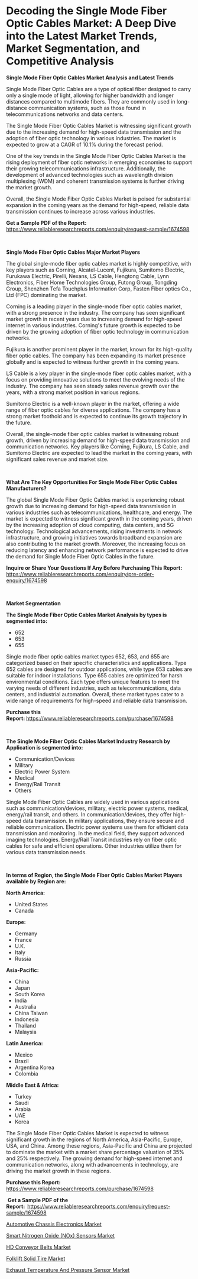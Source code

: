 <p><h1>Decoding the Single Mode Fiber Optic Cables Market: A Deep Dive into the Latest Market Trends, Market Segmentation, and Competitive Analysis</h1></p><p><strong>Single Mode Fiber Optic Cables Market Analysis and Latest Trends</strong></p>
<p><p>Single Mode Fiber Optic Cables are a type of optical fiber designed to carry only a single mode of light, allowing for higher bandwidth and longer distances compared to multimode fibers. They are commonly used in long-distance communication systems, such as those found in telecommunications networks and data centers.</p><p>The Single Mode Fiber Optic Cables Market is witnessing significant growth due to the increasing demand for high-speed data transmission and the adoption of fiber optic technology in various industries. The market is expected to grow at a CAGR of 10.1% during the forecast period.</p><p>One of the key trends in the Single Mode Fiber Optic Cables Market is the rising deployment of fiber optic networks in emerging economies to support their growing telecommunications infrastructure. Additionally, the development of advanced technologies such as wavelength division multiplexing (WDM) and coherent transmission systems is further driving the market growth.</p><p>Overall, the Single Mode Fiber Optic Cables Market is poised for substantial expansion in the coming years as the demand for high-speed, reliable data transmission continues to increase across various industries.</p></p>
<p><strong>Get a Sample PDF of the Report:&nbsp;</strong> <a href="https://www.reliableresearchreports.com/enquiry/request-sample/1674598">https://www.reliableresearchreports.com/enquiry/request-sample/1674598</a></p>
<p>&nbsp;</p>
<p><strong>Single Mode Fiber Optic Cables Major Market Players</strong></p>
<p><p>The global single-mode fiber optic cables market is highly competitive, with key players such as Corning, Alcatel-Lucent, Fujikura, Sumitomo Electric, Furukawa Electric, Pirelli, Nexans, LS Cable, Hengtong Cable, Lynn Electronics, Fiber Home Technologies Group, Futong Group, Tongding Group, Shenzhen Tefa Touchplus Information Corp, Fasten Fiber optics Co., Ltd (FPC) dominating the market.</p><p>Corning is a leading player in the single-mode fiber optic cables market, with a strong presence in the industry. The company has seen significant market growth in recent years due to increasing demand for high-speed internet in various industries. Corning's future growth is expected to be driven by the growing adoption of fiber optic technology in communication networks.</p><p>Fujikura is another prominent player in the market, known for its high-quality fiber optic cables. The company has been expanding its market presence globally and is expected to witness further growth in the coming years.</p><p>LS Cable is a key player in the single-mode fiber optic cables market, with a focus on providing innovative solutions to meet the evolving needs of the industry. The company has seen steady sales revenue growth over the years, with a strong market position in various regions.</p><p>Sumitomo Electric is a well-known player in the market, offering a wide range of fiber optic cables for diverse applications. The company has a strong market foothold and is expected to continue its growth trajectory in the future.</p><p>Overall, the single-mode fiber optic cables market is witnessing robust growth, driven by increasing demand for high-speed data transmission and communication networks. Key players like Corning, Fujikura, LS Cable, and Sumitomo Electric are expected to lead the market in the coming years, with significant sales revenue and market size.</p></p>
<p>&nbsp;</p>
<p><strong>What Are The Key Opportunities For Single Mode Fiber Optic Cables Manufacturers?</strong></p>
<p><p>The global Single Mode Fiber Optic Cables market is experiencing robust growth due to increasing demand for high-speed data transmission in various industries such as telecommunications, healthcare, and energy. The market is expected to witness significant growth in the coming years, driven by the increasing adoption of cloud computing, data centers, and 5G technology. Technological advancements, rising investments in network infrastructure, and growing initiatives towards broadband expansion are also contributing to the market growth. Moreover, the increasing focus on reducing latency and enhancing network performance is expected to drive the demand for Single Mode Fiber Optic Cables in the future.</p></p>
<p><strong>Inquire or Share Your Questions If Any Before Purchasing This Report:</strong> <a href="https://www.reliableresearchreports.com/enquiry/pre-order-enquiry/1674598">https://www.reliableresearchreports.com/enquiry/pre-order-enquiry/1674598</a></p>
<p>&nbsp;</p>
<p><strong>Market Segmentation</strong></p>
<p><strong>The Single Mode Fiber Optic Cables Market Analysis by types is segmented into:</strong></p>
<p><ul><li>652</li><li>653</li><li>655</li></ul></p>
<p><p>Single mode fiber optic cables market types 652, 653, and 655 are categorized based on their specific characteristics and applications. Type 652 cables are designed for outdoor applications, while type 653 cables are suitable for indoor installations. Type 655 cables are optimized for harsh environmental conditions. Each type offers unique features to meet the varying needs of different industries, such as telecommunications, data centers, and industrial automation. Overall, these market types cater to a wide range of requirements for high-speed and reliable data transmission.</p></p>
<p><strong>Purchase this Report:&nbsp;</strong><a href="https://www.reliableresearchreports.com/purchase/1674598">https://www.reliableresearchreports.com/purchase/1674598</a></p>
<p>&nbsp;</p>
<p><strong>The Single Mode Fiber Optic Cables Market Industry Research by Application is segmented into:</strong></p>
<p><ul><li>Communication/Devices</li><li>Military</li><li>Electric Power System</li><li>Medical</li><li>Energy/Rail Transit</li><li>Others</li></ul></p>
<p><p>Single Mode Fiber Optic Cables are widely used in various applications such as communication/devices, military, electric power systems, medical, energy/rail transit, and others. In communication/devices, they offer high-speed data transmission. In military applications, they ensure secure and reliable communication. Electric power systems use them for efficient data transmission and monitoring. In the medical field, they support advanced imaging technologies. Energy/Rail Transit industries rely on fiber optic cables for safe and efficient operations. Other industries utilize them for various data transmission needs.</p></p>
<p>&nbsp;</p>
<p><strong>In terms of Region, the Single Mode Fiber Optic Cables Market Players available by Region are:</strong></p>
<p>
    <p> <strong> North America: </strong>
        <ul>
            <li>United States</li>
            <li>Canada</li>
        </ul>
        </p> 
    <p> <strong> Europe: </strong>
        <ul>
            <li>Germany</li>
            <li>France</li>
            <li>U.K.</li>
            <li>Italy</li>
            <li>Russia</li>
        </ul>
        </p> 
    <p> <strong> Asia-Pacific: </strong>
        <ul>
            <li>China</li>
            <li>Japan</li>
            <li>South Korea</li>
            <li>India</li>
            <li>Australia</li>
            <li>China Taiwan</li>
            <li>Indonesia</li>
            <li>Thailand</li>
            <li>Malaysia</li>
        </ul>
        </p> 
    <p> <strong> Latin America: </strong>
        <ul>
            <li>Mexico</li>
            <li>Brazil</li>
            <li>Argentina Korea</li>
            <li>Colombia</li>
        </ul>
        </p> 
    <p> <strong> Middle East & Africa: </strong>
        <ul>
            <li>Turkey</li>
            <li>Saudi</li>
            <li>Arabia</li>
            <li>UAE</li>
            <li>Korea</li>
        </ul>
    </p>
    </p>
<p><p>The Single Mode Fiber Optic Cables Market is expected to witness significant growth in the regions of North America, Asia-Pacific, Europe, USA, and China. Among these regions, Asia-Pacific and China are projected to dominate the market with a market share percentage valuation of 35% and 25% respectively. The growing demand for high-speed internet and communication networks, along with advancements in technology, are driving the market growth in these regions.</p></p>
<p><strong>Purchase this Report: </strong><a href="https://www.reliableresearchreports.com/purchase/1674598">https://www.reliableresearchreports.com/purchase/1674598</a></p>
<p>&nbsp;<strong>Get a Sample PDF of the Report:&nbsp;&nbsp;</strong><a href="https://www.reliableresearchreports.com/enquiry/request-sample/1674598">https://www.reliableresearchreports.com/enquiry/request-sample/1674598</a></p>
<p><strong></strong></p>
<p><p><a href="https://github.com/lylyparadise/Market-Research-Report-List-2/blob/main/automotive-chassis-electronics-market.md">Automotive Chassis Electronics Market</a></p><p><a href="https://github.com/GroverBarry/Market-Research-Report-List-4/blob/main/smart-nitrogen-oxide-nox-sensors-market.md">Smart Nitrogen Oxide (NOx) Sensors Market</a></p><p><a href="https://issuu.com/reportprime-2/docs/hd-conveyor-belts-market-size-2030.pptx">HD Conveyor Belts Market</a></p><p><a href="https://github.com/kathiaseamanalvaradovlprc2h/Market-Research-Report-List-1/blob/main/folklift-solid-tire-market.md">Folklift Solid Tire Market</a></p><p><a href="https://issuu.com/reportprime-2/docs/exhaust-temperature-and-pressure-sensor-market-siz">Exhaust Temperature And Pressure Sensor Market</a></p></p>